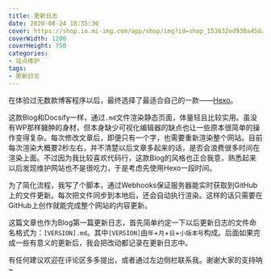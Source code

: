 ```yaml
---
title: 更新日志
date: 2020-08-24 18:35:36
cover: https://shop.io.mi-img.com/app/shop/img?id=shop_153632ed930a45dafa660364d2391421.png
coverWidth: 1200
coverHeight: 750
categories:
- 站点维护
tags:
- 更新日志
---
```


在体验过无数款博客程序以后，最终选择了最适合自己的一款——[Hexo](https://hexo.io/)。

这款Blog和Docsify一样，通过`.md`文件渲染静态页面，体量轻且比较实用。虽没有WP那样臃肿的身材，但本身缺少可视化编辑器的缺点也让一些原本很简单的操作变得复杂。每次修改文章后，即便只有一个字，也需要重新渲染整个网站。目前每次渲染大概要2秒左右，并不清楚以后文章多起来的话，是否会浪费很多时间在渲染上面。不过因为我比较喜欢代码行，这款Blog的风格也正合我意，熟悉起来以后发现维护网站也不是很吃力，于是考虑先使用Hexo一段时间。

为了简化流程，我写了个脚本，通过Webhooks保证服务器能实时获取到GitHub上的文件更新。每次把文件同步到本地后，还会自动执行渲染。这样的话只需要在GitHub上创作就能完成整个网站的内容更新。

这篇文章也作为Blog第一篇更新日志，首先简单约定一下以后更新日志的文件命名格式为：`[VERSION].md`。其中`[VERSION]`由`年`+`月`+`日`+`小版本号`构成。后面如果完成一些有意义的更新后，我会把改动都记录在更新日志中。

有任何建议欢迎在评论区多多提出，或者通过左边侧栏联系我。谢谢大家的支持呐~
